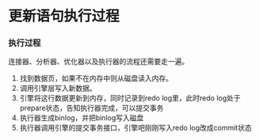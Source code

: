 # 更新语句执行过程

### 执行过程

连接器、分析器、优化器以及执行器的流程还需要走一遍。

1. 找到数据页，如果不在内存中则从磁盘读入内存。
2. 调用引擎层写入新数据。
3. 引擎将这行数据更新到内存，同时记录到redo log里，此时redo log处于prepare状态，告知执行器完成，可以提交事务
4. 执行器生成binlog，并把binlog写入磁盘
5. 执行器调用引擎的提交事务接口，引擎吧刚刚写入redo log改成commit状态

